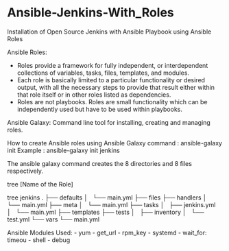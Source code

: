# Ansible-Jenkins-With_Roles

Installation of Open Source Jenkins with Ansible Playbook using Ansible Roles

Ansible Roles:

- Roles provide a framework for fully independent, or interdependent collections of variables, tasks, files, templates, and modules.
- Each role is basically limited to a particular functionality or desired output, with all the necessary steps to provide that result either within that role itself or in other roles listed as dependencies.
- Roles are not playbooks. Roles are small functionality which can be independently used but have to be used within playbooks.
    
    
Ansible Galaxy: Command line tool for installing, creating and managing roles.   

How to create Ansible roles using Ansible Galaxy command : ansible-galaxy init <name of the role>
                                              Example    : ansible-galaxy init jenkins
                                              
The ansible galaxy command creates the 8 directories and  8 files respectively.

tree [Name of the Role]
    
tree jenkins
.
├── defaults
│   └── main.yml
├── files
├── handlers
│   └── main.yml
├── meta
│   └── main.yml
├── tasks
│   ├── jenkins.yml
│   └── main.yml
├── templates
├── tests
│   ├── inventory
│   └── test.yml
└── vars
    └── main.yml
    
    
Ansible Modules Used: - yum - get_url - rpm_key - systemd - wait_for: timeou - shell - debug    


    

    
    
    
